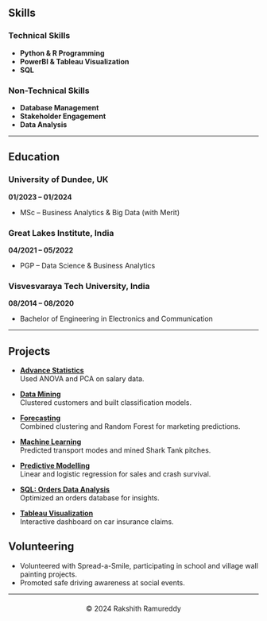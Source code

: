 ## Skills

### Technical Skills
- **Python & R Programming**
- **PowerBI & Tableau Visualization** 
- **SQL** 

### Non-Technical Skills
- **Database Management** 
- **Stakeholder Engagement** 
- **Data Analysis** 

---
## Education

### University of Dundee, UK  
**01/2023 – 01/2024**
- MSc – Business Analytics & Big Data (with Merit)

### Great Lakes Institute, India
**04/2021 – 05/2022**
- PGP – Data Science & Business Analytics

### Visvesvaraya Tech University, India
**08/2014 – 08/2020**
- Bachelor of Engineering in Electronics and Communication

---

## Projects
- **[Advance Statistics](projects/advance_statistics.md)**  
  Used ANOVA and PCA on salary data.

- **[Data Mining](projects/data_mining.md)**  
  Clustered customers and built classification models.

- **[Forecasting](projects/forecasting.md)**  
  Combined clustering and Random Forest for marketing predictions.

- **[Machine Learning](projects/machine_learning.md)**  
  Predicted transport modes and mined Shark Tank pitches.

- **[Predictive Modelling](projects/predictive_modelling.md)**  
  Linear and logistic regression for sales and crash survival.

- **[SQL: Orders Data Analysis](projects/sql_orders_analysis.md)**  
  Optimized an orders database for insights.

- **[Tableau Visualization](projects/tableau_visualization.md)**  
  Interactive dashboard on car insurance claims.

## Volunteering

- Volunteered with Spread-a-Smile, participating in school and village wall painting projects.
- Promoted safe driving awareness at social events.

---


<div style="text-align:center; margin-top:20px;">
    &copy; 2024 Rakshith Ramureddy
</div>

